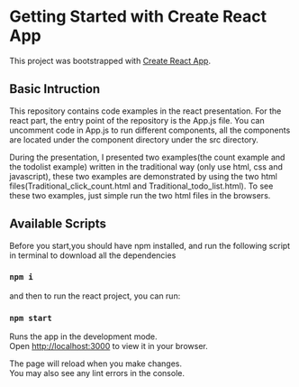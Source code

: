 # Getting Started with Create React App

This project was bootstrapped with [Create React App](https://github.com/facebook/create-react-app).

## Basic Intruction

This repository contains code examples in the react presentation. For the react part, the entry point of the repository is the App.js file. You can uncomment code in App.js to run different components, all the components are located under the component directory under the src directory.

During the presentation, I presented two examples(the count example and the todolist example) written in the traditional way (only use html, css and javascript), these two examples are demonstrated by using the two html files(Traditional_click_count.html and Traditional_todo_list.html). To see these two examples, just simple run the two html files in the browsers.

## Available Scripts

Before you start,you should have npm installed, and run the following script in terminal to download all the dependencies

### `npm i`

and then to run the react project, you can run:

### `npm start`

Runs the app in the development mode.\
Open [http://localhost:3000](http://localhost:3000) to view it in your browser.

The page will reload when you make changes.\
You may also see any lint errors in the console.
